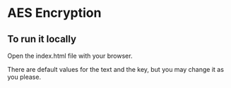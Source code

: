 # AES Encryption

## To run it locally
Open the index.html file with your browser.

There are default values for the text and the key, but you may change it as you please.
